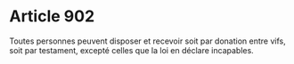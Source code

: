 # Article 902

Toutes personnes peuvent disposer et recevoir soit par donation entre vifs, soit par testament, excepté celles que la loi en déclare incapables.
